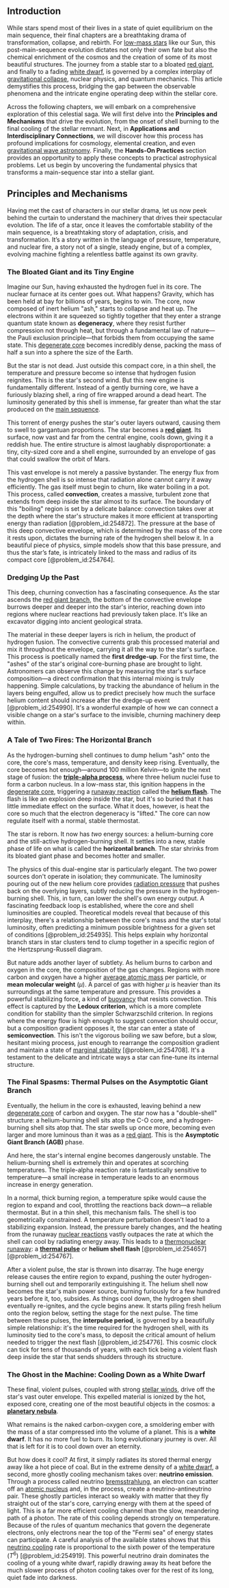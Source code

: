 ## Introduction
While stars spend most of their lives in a state of quiet equilibrium on the main sequence, their final chapters are a breathtaking drama of transformation, collapse, and rebirth. For [low-mass stars](@article_id:160946) like our Sun, this post-main-sequence evolution dictates not only their own fate but also the chemical enrichment of the cosmos and the creation of some of its most beautiful structures. The journey from a stable star to a bloated [red giant](@article_id:158245), and finally to a fading [white dwarf](@article_id:146102), is governed by a complex interplay of [gravitational collapse](@article_id:160781), nuclear physics, and quantum mechanics. This article demystifies this process, bridging the gap between the observable phenomena and the intricate engine operating deep within the stellar core.

Across the following chapters, we will embark on a comprehensive exploration of this celestial saga. We will first delve into the **Principles and Mechanisms** that drive the evolution, from the onset of shell burning to the final cooling of the stellar remnant. Next, in **Applications and Interdisciplinary Connections**, we will discover how this process has profound implications for cosmology, elemental creation, and even [gravitational wave astronomy](@article_id:143840). Finally, the **Hands-On Practices** section provides an opportunity to apply these concepts to practical astrophysical problems. Let us begin by uncovering the fundamental physics that transforms a main-sequence star into a stellar giant.

## Principles and Mechanisms

Having met the cast of characters in our stellar drama, let us now peek behind the curtain to understand the machinery that drives their spectacular evolution. The life of a star, once it leaves the comfortable stability of the main sequence, is a breathtaking story of adaptation, crisis, and transformation. It’s a story written in the language of pressure, temperature, and nuclear fire, a story not of a single, steady engine, but of a complex, evolving machine fighting a relentless battle against its own gravity.

### The Bloated Giant and its Tiny Engine

Imagine our Sun, having exhausted the hydrogen fuel in its core. The nuclear furnace at its center goes out. What happens? Gravity, which has been held at bay for billions of years, begins to win. The core, now composed of inert helium "ash," starts to collapse and heat up. The electrons within it are squeezed so tightly together that they enter a strange quantum state known as **degeneracy**, where they resist further compression not through heat, but through a fundamental law of nature—the Pauli exclusion principle—that forbids them from occupying the same state. This [degenerate core](@article_id:161622) becomes incredibly dense, packing the mass of half a sun into a sphere the size of the Earth.

But the star is not dead. Just outside this compact core, in a thin shell, the temperature and pressure become so intense that hydrogen fusion reignites. This is the star's second wind. But this new engine is fundamentally different. Instead of a gently burning core, we have a furiously blazing shell, a ring of fire wrapped around a dead heart. The luminosity generated by this shell is immense, far greater than what the star produced on the [main sequence](@article_id:161542).

This torrent of energy pushes the star's outer layers outward, causing them to swell to gargantuan proportions. The star becomes a **[red giant](@article_id:158245)**. Its surface, now vast and far from the central engine, cools down, giving it a reddish hue. The entire structure is almost laughably disproportionate: a tiny, city-sized core and a shell engine, surrounded by an envelope of gas that could swallow the orbit of Mars.

This vast envelope is not merely a passive bystander. The energy flux from the hydrogen shell is so intense that radiation alone cannot carry it away efficiently. The gas itself must begin to churn, like water boiling in a pot. This process, called **convection**, creates a massive, turbulent zone that extends from deep inside the star almost to its surface. The boundary of this "boiling" region is set by a delicate balance: convection takes over at the depth where the star's structure makes it more efficient at transporting energy than radiation [@problem_id:254872]. The pressure at the base of this deep convective envelope, which is determined by the mass of the core it rests upon, dictates the burning rate of the hydrogen shell below it. In a beautiful piece of physics, simple models show that this base pressure, and thus the star’s fate, is intricately linked to the mass and radius of its compact core [@problem_id:254764].

### Dredging Up the Past

This deep, churning convection has a fascinating consequence. As the star ascends the [red giant branch](@article_id:159248), the bottom of the convective envelope burrows deeper and deeper into the star's interior, reaching down into regions where nuclear reactions had previously taken place. It's like an excavator digging into ancient geological strata.

The material in these deeper layers is rich in helium, the product of hydrogen fusion. The convective currents grab this processed material and mix it throughout the envelope, carrying it all the way to the star's surface. This process is poetically named the **first dredge-up**. For the first time, the "ashes" of the star's original core-burning phase are brought to light. Astronomers can observe this change by measuring the star's surface composition—a direct confirmation that this internal mixing is truly happening. Simple calculations, by tracking the abundance of helium in the layers being engulfed, allow us to predict precisely how much the surface helium content should increase after the dredge-up event [@problem_id:254990]. It's a wonderful example of how we can connect a visible change on a star's surface to the invisible, churning machinery deep within.

### A Tale of Two Fires: The Horizontal Branch

As the hydrogen-burning shell continues to dump helium "ash" onto the core, the core's mass, temperature, and density keep rising. Eventually, the core becomes hot enough—around 100 million Kelvin—to ignite the next stage of fusion: the **[triple-alpha process](@article_id:161181)**, where three helium nuclei fuse to form a carbon nucleus. In a low-mass star, this ignition happens in the [degenerate core](@article_id:161622), triggering a [runaway reaction](@article_id:182827) called the **[helium flash](@article_id:161185)**. The flash is like an explosion deep inside the star, but it's so buried that it has little immediate effect on the surface. What it does, however, is heat the core so much that the electron degeneracy is "lifted." The core can now regulate itself with a normal, stable thermostat.

The star is reborn. It now has *two* energy sources: a helium-burning core and the still-active hydrogen-burning shell. It settles into a new, stable phase of life on what is called the **horizontal branch**. The star shrinks from its bloated giant phase and becomes hotter and smaller.

The physics of this dual-engine star is particularly elegant. The two power sources don't operate in isolation; they communicate. The luminosity pouring out of the new helium core provides [radiation pressure](@article_id:142662) that pushes back on the overlying layers, subtly reducing the pressure in the hydrogen-burning shell. This, in turn, can lower the shell's own energy output. A fascinating feedback loop is established, where the core and shell luminosities are coupled. Theoretical models reveal that because of this interplay, there's a relationship between the core's mass and the star's total luminosity, often predicting a minimum possible brightness for a given set of conditions [@problem_id:254935]. This helps explain why horizontal branch stars in star clusters tend to clump together in a specific region of the Hertzsprung-Russell diagram.

But nature adds another layer of subtlety. As helium burns to carbon and oxygen in the core, the composition of the gas changes. Regions with more carbon and oxygen have a higher [average atomic mass](@article_id:141466) per particle, or **mean molecular weight** ($\mu$). A parcel of gas with higher $\mu$ is heavier than its surroundings at the same temperature and pressure. This provides a powerful stabilizing force, a kind of [buoyancy](@article_id:138491) that resists convection. This effect is captured by the **Ledoux criterion**, which is a more complete condition for stability than the simpler Schwarzschild criterion. In regions where the energy flow is high enough to suggest convection should occur, but a composition gradient opposes it, the star can enter a state of **semiconvection**. This isn't the vigorous boiling we saw before, but a slow, hesitant mixing process, just enough to rearrange the composition gradient and maintain a state of [marginal stability](@article_id:147163) [@problem_id:254708]. It's a testament to the delicate and intricate ways a star can fine-tune its internal structure.

### The Final Spasms: Thermal Pulses on the Asymptotic Giant Branch

Eventually, the helium in the core is exhausted, leaving behind a new [degenerate core](@article_id:161622) of carbon and oxygen. The star now has a "double-shell" structure: a helium-burning shell sits atop the C-O core, and a hydrogen-burning shell sits atop that. The star swells up once more, becoming even larger and more luminous than it was as a [red giant](@article_id:158245). This is the **Asymptotic Giant Branch (AGB)** phase.

And here, the star's internal engine becomes dangerously unstable. The helium-burning shell is extremely thin and operates at scorching temperatures. The triple-alpha reaction rate is fantastically sensitive to temperature—a small increase in temperature leads to an enormous increase in energy generation.

In a normal, thick burning region, a temperature spike would cause the region to expand and cool, throttling the reactions back down—a reliable thermostat. But in a thin shell, this mechanism fails. The shell is too geometrically constrained. A temperature perturbation doesn't lead to a stabilizing expansion. Instead, the pressure barely changes, and the heating from the runaway [nuclear reactions](@article_id:158947) vastly outpaces the rate at which the shell can cool by radiating energy away. This leads to a [thermonuclear runaway](@article_id:159183): a **[thermal pulse](@article_id:159489)** or **helium shell flash** [@problem_id:254657] [@problem_id:254767].

After a violent pulse, the star is thrown into disarray. The huge energy release causes the entire region to expand, pushing the outer hydrogen-burning shell out and temporarily extinguishing it. The helium shell now becomes the star's main power source, burning furiously for a few hundred years before it, too, subsides. As things cool down, the hydrogen shell eventually re-ignites, and the cycle begins anew. It starts piling fresh helium onto the region below, setting the stage for the next pulse. The time between these pulses, the **interpulse period**, is governed by a beautifully simple relationship: it's the time required for the hydrogen shell, with its luminosity tied to the core's mass, to deposit the critical amount of helium needed to trigger the next flash [@problem_id:254776]. This cosmic clock can tick for tens of thousands of years, with each tick being a violent flash deep inside the star that sends shudders through its structure.

### The Ghost in the Machine: Cooling Down as a White Dwarf

These final, violent pulses, coupled with strong [stellar winds](@article_id:160892), drive off the star's vast outer envelope. This expelled material is ionized by the hot, exposed core, creating one of the most beautiful objects in the cosmos: a **[planetary nebula](@article_id:160756)**.

What remains is the naked carbon-oxygen core, a smoldering ember with the mass of a star compressed into the volume of a planet. This is a **white dwarf**. It has no more fuel to burn. Its long evolutionary journey is over. All that is left for it is to cool down over an eternity.

But how does it cool? At first, it simply radiates its stored thermal energy away like a hot piece of coal. But in the extreme density of a [white dwarf](@article_id:146102), a second, more ghostly cooling mechanism takes over: **neutrino emission**. Through a process called neutrino [bremsstrahlung](@article_id:157371), an electron can scatter off an [atomic nucleus](@article_id:167408) and, in the process, create a neutrino-antineutrino pair. These ghostly particles interact so weakly with matter that they fly straight out of the star's core, carrying energy with them at the speed of light. This is a far more efficient cooling channel than the slow, meandering path of a photon. The rate of this cooling depends strongly on temperature. Because of the rules of quantum mechanics that govern the degenerate electrons, only electrons near the top of the "Fermi sea" of energy states can participate. A careful analysis of the available states shows that this [neutrino cooling](@article_id:160965) rate is proportional to the sixth power of the temperature ($T^6$) [@problem_id:254919]. This powerful neutrino drain dominates the cooling of a young white dwarf, rapidly drawing away its heat before the much slower process of photon cooling takes over for the rest of its long, quiet fade into darkness.
